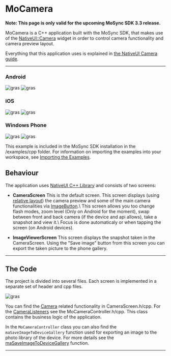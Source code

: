 <!-- <mosyncheadertags>
<meta name="description" content="This guide shows how to use the MoSync Camera API." /> <meta name="keywords" content="mobile development,sdk,ide,apps,mobile,apps,android,ios,iphone,ipad,camera,
mobile,c,c++,open source,porting,dev,application,ide,cross
platform,programming,mosync,camera,example" />
<title>MoCamera</title>
</mosyncheadertags> -->

# MoCamera

**Note: This page is only valid for the upcoming MoSync SDK 3.3 release.**

MoCamera is a C++ application built with the MoSync SDK, that makes use of the [NativeUI::Camera](http://www.mosync.com/files/imports/doxygen/latest/html/class_native_u_i_1_1_camera.html) widget in order to control camera functionality and camera preview layout.

Everything that this application uses is explained in [the NativeUI Camera guide](TEMPLATE_DOC_PATH/sdk/cpp/guides/camera/native-camera-api/index.html).

***

### Android

![gras](images/Android01.png) ![gras](images/Android02.png)


### iOS


![gras](images/iOS01.PNG) ![gras](images/iOS02.PNG)


### Windows Phone


![gras](images/WP01.png) ![gras](images/WP02.png)

This example is included in the MoSync SDK installation in the /examples/cpp folder. For information on importing the examples into your workspace, see [Importing the Examples](TEMPLATE_DOC_PATH/sdk/tools/guides/ide/importing-example-applications/index.html).

## Behaviour

The application uses [NativeUI C++ Library](TEMPLATE_DOC_PATH/sdk/cpp/guides/nativeui/using-nativeui-library/index.html) and consists of two screens:

* **CameraScreen** This is the default screen. This screen displays (using [relative layout](http://www.mosync.com/files/imports/doxygen/latest/html/class_native_u_i_1_1_relative_layout.html)) the camera preview and some of the main camera functionalities via [ImageButton](http://www.mosync.com/files/imports/doxygen/latest/html/class_native_u_i_1_1_image_button.html).\\
This screen allows you too change flash modes, zoom level (Only on Android for the moment), swap between front and back camera (if the device and api allows), take a snapshot and view it.\\
Focus is done automaticaly or when tapping the screen (on Android devices).

* **ImageViewerScreen** This screen displays the snapshot taken in the CameraScreen. Using the "Save image" button from this screen you can export the taken picture to the phone gallery.

***

## The Code

The project is divided into several files. Each screen is implemented in a separate set of header and cpp files.

 ![gras](images/Project.png)

You can find the [Camera](http://www.mosync.com/files/imports/doxygen/latest/html/class_native_u_i_1_1_camera.html) related functionality in CameraScreen.h/cpp. For the [CameraListeners](TEMPLATE_DOC_PATH/sdk/cpp/guides/camera/native-camera-api/index.html) see the MoCameraController.h/cpp. This class contains the business logic of the application.

In the `MoCameraController` class you can also find the `maSaveImageToDeviceGallery` function used for exporting an image to the photo library of the device. For more details see the [maSaveImageToDeviceGallery](http://www.mosync.com/files/imports/doxygen/latest/html/maapi_8h.html#a4f89bd85583067d7a3549d0a2fb33cd3) function.

***